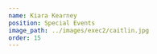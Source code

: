 ```yaml
---
name: Kiara Kearney
position: Special Events
image_path: ../images/exec2/caitlin.jpg
order: 15
---
```

